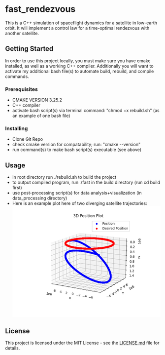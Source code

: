 # fast_rendezvous

This is a C++ simulation of spaceflight dynamics for a satellite in low-earth orbit.
It will implement a control law for a time-optimal rendezvous with another satellite.

## Getting Started

In order to use this project locally, you must make sure you have cmake installed, as well as a working C++ compiler.
Additionally you will want to activate my additional bash file(s) to automate build, rebuild, and compile commands.

### Prerequisites

- CMAKE VERSION 3.25.2
- C++ compiler
- activate bash script(s) via terminal command: "chmod +x rebuild.sh" (as an example of one bash file)

### Installing

- Clone Git Repo
- check cmake version for compatability; run: "cmake --version"
- run command(s) to make bash script(s) executable (see above)

## Usage

- in root directory run ./rebuild.sh to build the project
- to output compiled program, run ./fast in the build directory (run cd build first)
- use post-processing script(s) for data analysis+visualization (in data_processing directory)
- Here is an example plot here of two diverging satellite trajectories:
![Alt Text](./cool_plots/example_3d_plot.png)

## License

This project is licensed under the MIT License - see the [LICENSE.md](LICENSE.md) file for details.
